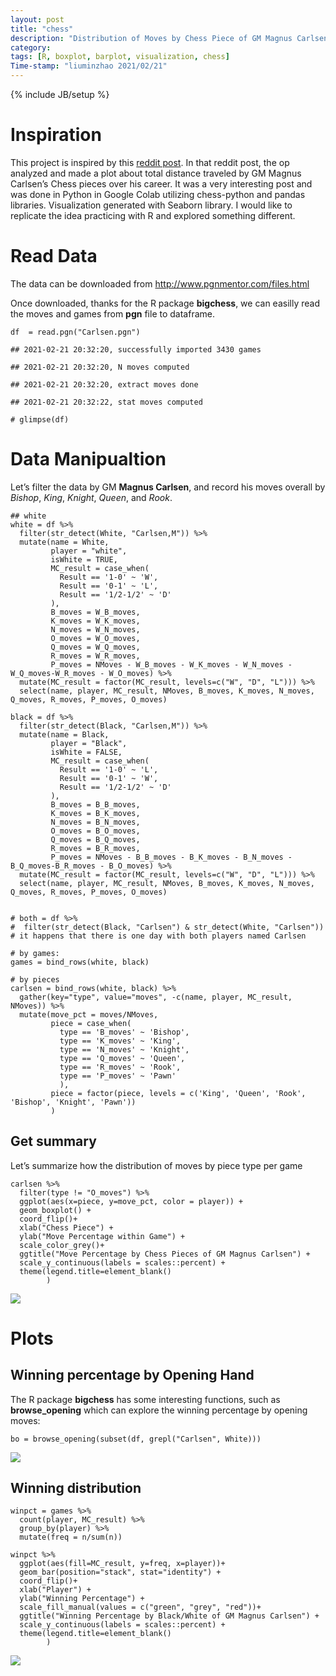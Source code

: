 ```yaml
---
layout: post
title: "chess"
description: "Distribution of Moves by Chess Piece of GM Magnus Carlsen"
category: 
tags: [R, boxplot, barplot, visualization, chess]
Time-stamp: "liuminzhao 2021/02/21"
---
```

{% include JB/setup %}

Inspiration
===========

This project is inspired by this [reddit
post](https://old.reddit.com/r/dataisbeautiful/comments/lje2s4/total_distance_traveled_by_gm_magnus_carlsens/).
In that reddit post, the op analyzed and made a plot about total
distance traveled by GM Magnus Carlsen’s Chess pieces over his career.
It was a very interesting post and was done in Python in Google Colab
utilizing chess-python and pandas libraries. Visualization generated
with Seaborn library. I would like to replicate the idea practicing with
R and explored something different.

Read Data
=========

The data can be downloaded from
<a href="http://www.pgnmentor.com/files.html" class="uri">http://www.pgnmentor.com/files.html</a>

Once downloaded, thanks for the R package **bigchess**, we can easilly
read the moves and games from **pgn** file to dataframe.

    df  = read.pgn("Carlsen.pgn")

    ## 2021-02-21 20:32:20, successfully imported 3430 games

    ## 2021-02-21 20:32:20, N moves computed

    ## 2021-02-21 20:32:20, extract moves done

    ## 2021-02-21 20:32:22, stat moves computed

    # glimpse(df)

Data Manipualtion
=================

Let’s filter the data by GM **Magnus Carlsen**, and record his moves
overall by *Bishop*, *King*, *Knight*, *Queen*, and *Rook*.

    ## white
    white = df %>% 
      filter(str_detect(White, "Carlsen,M")) %>% 
      mutate(name = White, 
             player = "white", 
             isWhite = TRUE, 
             MC_result = case_when(
               Result == '1-0' ~ 'W',
               Result == '0-1' ~ 'L',
               Result == '1/2-1/2' ~ 'D'
             ), 
             B_moves = W_B_moves, 
             K_moves = W_K_moves,
             N_moves = W_N_moves,
             O_moves = W_O_moves,
             Q_moves = W_Q_moves,
             R_moves = W_R_moves, 
             P_moves = NMoves - W_B_moves - W_K_moves - W_N_moves - W_Q_moves-W_R_moves - W_O_moves) %>% 
      mutate(MC_result = factor(MC_result, levels=c("W", "D", "L"))) %>% 
      select(name, player, MC_result, NMoves, B_moves, K_moves, N_moves, Q_moves, R_moves, P_moves, O_moves)

    black = df %>% 
      filter(str_detect(Black, "Carlsen,M")) %>% 
      mutate(name = Black, 
             player = "Black", 
             isWhite = FALSE, 
             MC_result = case_when(
               Result == '1-0' ~ 'L',
               Result == '0-1' ~ 'W',
               Result == '1/2-1/2' ~ 'D'
             ), 
             B_moves = B_B_moves, 
             K_moves = B_K_moves,
             N_moves = B_N_moves,
             O_moves = B_O_moves,
             Q_moves = B_Q_moves,
             R_moves = B_R_moves, 
             P_moves = NMoves - B_B_moves - B_K_moves - B_N_moves - B_Q_moves-B_R_moves - B_O_moves) %>% 
      mutate(MC_result = factor(MC_result, levels=c("W", "D", "L"))) %>% 
      select(name, player, MC_result, NMoves, B_moves, K_moves, N_moves, Q_moves, R_moves, P_moves, O_moves)


    # both = df %>% 
    #  filter(str_detect(Black, "Carlsen") & str_detect(White, "Carlsen"))
    # it happens that there is one day with both players named Carlsen

    # by games:
    games = bind_rows(white, black)

    # by pieces
    carlsen = bind_rows(white, black) %>% 
      gather(key="type", value="moves", -c(name, player, MC_result, NMoves)) %>% 
      mutate(move_pct = moves/NMoves, 
             piece = case_when(
               type == 'B_moves' ~ 'Bishop',
               type == 'K_moves' ~ 'King',
               type == 'N_moves' ~ 'Knight',
               type == 'Q_moves' ~ 'Queen',
               type == 'R_moves' ~ 'Rook',
               type == 'P_moves' ~ 'Pawn'
               ), 
             piece = factor(piece, levels = c('King', 'Queen', 'Rook', 'Bishop', 'Knight', 'Pawn'))
             )

Get summary
-----------

Let’s summarize how the distribution of moves by piece type per game

    carlsen %>% 
      filter(type != "O_moves") %>% 
      ggplot(aes(x=piece, y=move_pct, color = player)) + 
      geom_boxplot() + 
      coord_flip()+
      xlab("Chess Piece") + 
      ylab("Move Percentage within Game") +
      scale_color_grey()+
      ggtitle("Move Percentage by Chess Pieces of GM Magnus Carlsen") + 
      scale_y_continuous(labels = scales::percent) + 
      theme(legend.title=element_blank()
            )

![](/assets/figures/type-1.png)

Plots
=====

Winning percentage by Opening Hand
----------------------------------

The R package **bigchess** has some interesting functions, such as
**browse\_opening** which can explore the winning percentage by opening
moves:

    bo = browse_opening(subset(df, grepl("Carlsen", White)))

![](/assets/figures/pressure-1.png)

Winning distribution
--------------------

    winpct = games %>% 
      count(player, MC_result) %>% 
      group_by(player) %>% 
      mutate(freq = n/sum(n))

    winpct %>% 
      ggplot(aes(fill=MC_result, y=freq, x=player))+
      geom_bar(position="stack", stat="identity") + 
      coord_flip()+
      xlab("Player") + 
      ylab("Winning Percentage") +
      scale_fill_manual(values = c("green", "grey", "red"))+
      ggtitle("Winning Percentage by Black/White of GM Magnus Carlsen") + 
      scale_y_continuous(labels = scales::percent) + 
      theme(legend.title=element_blank()
            )

![](/assets/figures/win-1.png)
